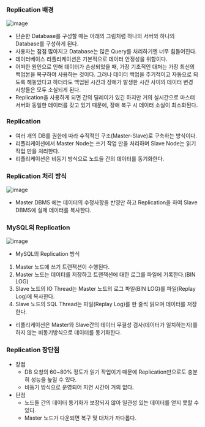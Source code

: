 ### Replication 배경

![image](https://github.com/kknyapple/CS-Study/assets/72698829/be50e4aa-dfa4-44f9-ab8e-ec62b4cb8a43)

- 단순한 Database를 구성할 때는 아래의 그림처럼 하나의 서버와 하나의 Database를 구성하게 된다.
- 사용자는 점점 많아지고 Database는 많은 Query를 처리하기엔 너무 힘들어진다.
- 데이터베이스 리플리케이션은 기본적으로 데이터 안정성을 위함이다.
- 어떠한 원인으로 인해 데이터가 손상되었을 때, 가장 기초적인 대처는 가장 최신의 백업본을 복구하여 사용하는 것이다. 그러나 데이터 백업을 주기적이고 자동으로 되도록 해놓았다고 하더라도 백업된 시간과 장애가 발생한 시간 사이의 데이터 변경 사항들은 모두 소실되게 된다.
- Replication을 사용하게 되면 간의 딜레이가 있긴 하지만 거의 실시간으로 마스터 서버와 동일한 데이터를 갖고 있기 때문에, 장애 복구 시 데이터 소실이 최소화된다.

### **Replication**

- 여러 개의 DB를 권한에 따라 수직적인 구조(Master-Slave)로 구축하는 방식이다.
- 리플리케이션에서 Master Node는 쓰기 작업 만을 처리하며 Slave Node는 읽기 작업 만을 처리한다.
- 리플리케이션은 비동기 방식으로 노드들 간의 데이터를 동기화한다.

### **Replication 처리 방식**

![image](https://github.com/kknyapple/CS-Study/assets/72698829/287fd115-bcf8-4e7a-9116-f80d4512c6f8)

- Master DBMS 에는 데이터의 수정사항을 반영만 하고 Replication을 하여 Slave DBMS에 실제 데이터를 복사한다.

### MySQL의 Replication

![image](https://github.com/kknyapple/CS-Study/assets/72698829/b4c52d9d-ef7d-4dea-b3e9-787900375e28)

- MySQL의 Replication 방식
1. Master 노드에 쓰기 트랜잭션이 수행된다.
2. Master 노드는 데이터를 저장하고 트랜잭션에 대한 로그를 파일에 기록한다.(BIN LOG)
3. Slave 노드의 IO Thread는 Master 노드의 로그 파일(BIN LOG)를 파일(Replay Log)에 복사한다.
4. Slave 노드의 SQL Thread는 파일(Replay Log)를 한 줄씩 읽으며 데이터를 저장한다.
- 리플리케이션은 Master와 Slave간의 데이터 무결성 검사(데이터가 일치하는지)를 하지 않는 비동기방식으로 데이터를 동기화한다.

### **Replication 장단점**

- 장점
    - DB 요청의 60~80% 정도가 읽기 작업이기 때문에 Replication만으로도 충분히 성능을 높일 수 있다.
    - 비동기 방식으로 운영되어 지연 시간이 거의 없다.
- 단점
    - 노드들 간의 데이터 동기화가 보장되지 않아 일관성 있는 데이터를 얻지 못할 수 있다.
    - Master 노드가 다운되면 복구 및 대처가 까다롭다.
